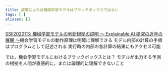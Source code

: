 ```yaml
---
title: 辞書によれば機械学習モデルはブラックボックスではない
tags: [ ]
aliases: []
---
```

[SSII2020TS: 機械学習モデルの判断根拠の説明​ 〜 Explainable AI 研究の近年の展開 〜​](https://www.slideshare.net/SSII_Slides/ssii2020ts-explainable-ai)
機会学習モデルの動作原理は明確に理解できる
	モデル内部の計算の手順はプログラムとして記述される
	実行時の内部の各計算の結果にもアクセス可能

では，機会学習モデルにおけるブラックボックスとは？
	モデルが出力する予測の根拠を人間が直感的に，または論理的に理解できないこと